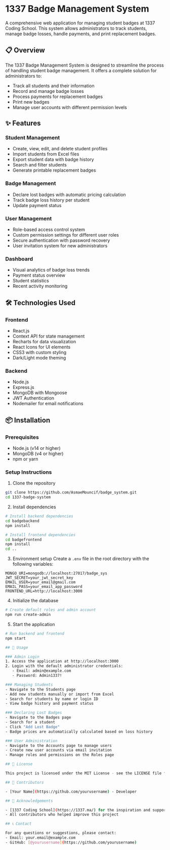 # 1337 Badge Management System

A comprehensive web application for managing student badges at 1337 Coding School. This system allows administrators to track students, manage badge losses, handle payments, and print replacement badges.

## 📋 Overview

The 1337 Badge Management System is designed to streamline the process of handling student badge management. It offers a complete solution for administrators to:

- Track all students and their information
- Record and manage badge losses
- Process payments for replacement badges
- Print new badges
- Manage user accounts with different permission levels

## ✨ Features

### Student Management
- Create, view, edit, and delete student profiles
- Import students from Excel files
- Export student data with badge history
- Search and filter students
- Generate printable replacement badges

### Badge Management
- Declare lost badges with automatic pricing calculation
- Track badge loss history per student
- Update payment status

### User Management
- Role-based access control system
- Custom permission settings for different user roles
- Secure authentication with password recovery
- User invitation system for new administrators

### Dashboard
- Visual analytics of badge loss trends
- Payment status overview
- Student statistics
- Recent activity monitoring

## 🛠️ Technologies Used

### Frontend
- React.js
- Context API for state management
- Recharts for data visualization
- React Icons for UI elements
- CSS3 with custom styling
- Dark/Light mode theming

### Backend
- Node.js
- Express.js
- MongoDB with Mongoose
- JWT Authentication
- Nodemailer for email notifications

## 📦 Installation

### Prerequisites
- Node.js (v14 or higher)
- MongoDB (v4 or higher)
- npm or yarn

### Setup Instructions

1. Clone the repository
```bash
git clone https://github.com/AsmaeMouncif/badge_system.git
cd 1337-badge-system
```

2. Install dependencies
```bash
# Install backend dependencies
cd badgebackend
npm install

# Install frontend dependencies
cd badgefrontend
npm install
cd ..
```

3. Environment setup
Create a `.env` file in the root directory with the following variables:
```
MONGO_URI=mongodb://localhost:27017/badge_sys
JWT_SECRET=your_jwt_secret_key
EMAIL_USER=your_email@gmail.com
EMAIL_PASS=your_email_app_password
FRONTEND_URL=http://localhost:3000
```

4. Initialize the database
```bash
# Create default roles and admin account
npm run create-admin
```

5. Start the application
```bash
# Run backend and frontend
npm start

## 🚀 Usage

### Admin Login
1. Access the application at http://localhost:3000
2. Login with the default administrator credentials:
   - Email: admin@example.com
   - Password: Admin1337!

### Managing Students
- Navigate to the Students page
- Add new students manually or import from Excel
- Search for students by name or login ID
- View badge history and payment status

### Declaring Lost Badges
- Navigate to the Badges page
- Search for a student
- Click "Add Lost Badge"
- Badge prices are automatically calculated based on loss history

### User Administration
- Navigate to the Accounts page to manage users
- Create new user accounts via email invitation
- Manage roles and permissions on the Roles page

## 📜 License

This project is licensed under the MIT License - see the LICENSE file for details.

## 👥 Contributors

- [Your Name](https://github.com/yourusername) - Developer

## 🙏 Acknowledgements

- [1337 Coding School](https://1337.ma/) for the inspiration and support
- All contributors who helped improve this project

## 📞 Contact

For any questions or suggestions, please contact:
- Email: your.email@example.com
- GitHub: [@yourusername](https://github.com/yourusername)
